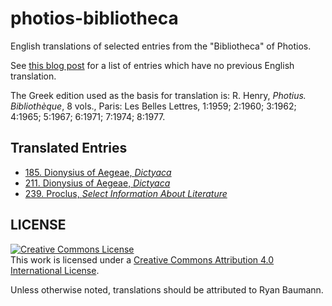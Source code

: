 # photios-bibliotheca

English translations of selected entries from the "Bibliotheca" of Photios.

See [this blog post](https://ryanfb.github.io/etc/2020/02/10/photius_the_bibliotheca.html) for a list of entries which have no previous English translation.

The Greek edition used as the basis for translation is: R. Henry, *Photius. Bibliothèque*, 8 vols., Paris: Les Belles Lettres, 1:1959; 2:1960; 3:1962; 4:1965; 5:1967; 6:1971; 7:1974; 8:1977.

## Translated Entries

* [185. Dionysius of Aegeae, *Dictyaca*](https://ryanfb.github.io/photios-bibliotheca/185)
* [211. Dionysius of Aegeae, *Dictyaca*](https://ryanfb.github.io/photios-bibliotheca/211)
* [239. Proclus, *Select Information About Literature*](https://ryanfb.github.io/photios-bibliotheca/239)

## LICENSE

<a rel="license" href="http://creativecommons.org/licenses/by/4.0/"><img alt="Creative Commons License" style="border-width:0" src="https://i.creativecommons.org/l/by/4.0/88x31.png" /></a><br />This work is licensed under a <a rel="license" href="http://creativecommons.org/licenses/by/4.0/">Creative Commons Attribution 4.0 International License</a>.

Unless otherwise noted, translations should be attributed to Ryan Baumann.
